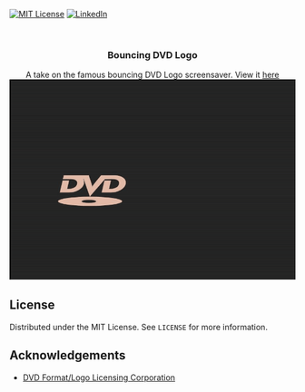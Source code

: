 [![MIT License][license-shield]][license-url]
[![LinkedIn][linkedin-shield]][linkedin-url]

<!-- PROJECT LOGO -->
<br />
<p align="center">
  <h3 align="center">Bouncing DVD Logo</h3>

  <p align="center">
    A take on the famous bouncing DVD Logo screensaver. View it <a href="https://dvd.sknk.ws/">here</a>
    <br />
    <img src="img/animation.gif" />
  </p>
</p>



<!-- LICENSE -->
## License

Distributed under the MIT License. See `LICENSE` for more information.

<!-- ACKNOWLEDGEMENTS -->
## Acknowledgements

* [DVD Format/Logo Licensing Corporation](https://www.dvdfllc.co.jp/about/about.html)

<!-- MARKDOWN LINKS & IMAGES -->
<!-- https://www.markdownguide.org/basic-syntax/#reference-style-links -->
[license-shield]: https://img.shields.io/github/license/michaelmcallister/dvd.svg?style=flat-square
[license-url]: https://github.com/michaelmcallister/dvd/main/LICENSE.txt
[linkedin-shield]: https://img.shields.io/badge/-LinkedIn-black.svg?style=flat-square&logo=linkedin&colorB=555
[linkedin-url]: https://linkedin.com/in/mpmcallister